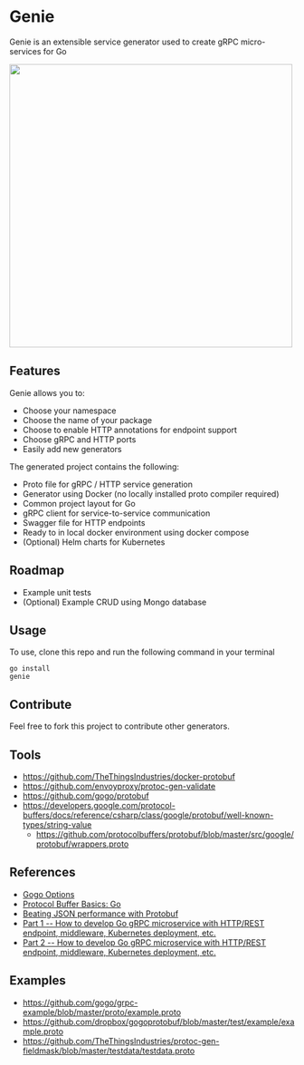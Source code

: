 # Genie                                                     

Genie is an extensible service generator used to create gRPC micro-services for Go

<img src="https://repository-images.githubusercontent.com/217768929/edad3580-f8ed-11e9-8730-333c308c5f3f" width="500">

## Features

Genie allows you to:

* Choose your namespace
* Choose the name of your package
* Choose to enable HTTP annotations for endpoint support
* Choose gRPC and HTTP ports
* Easily add new generators

The generated project contains the following:

* Proto file for gRPC / HTTP service generation
* Generator using Docker (no locally installed proto compiler required)
* Common project layout for Go
* gRPC client for service-to-service communication
* Swagger file for HTTP endpoints
* Ready to in local docker environment using docker compose
* (Optional) Helm charts for Kubernetes

## Roadmap

* Example unit tests
* (Optional) Example CRUD using Mongo database

## Usage

To use, clone this repo and run the following command in your terminal

```shell script
go install
genie
```
## Contribute

Feel free to fork this project to contribute other generators.

## Tools

* https://github.com/TheThingsIndustries/docker-protobuf
* https://github.com/envoyproxy/protoc-gen-validate
* https://github.com/gogo/protobuf
* https://developers.google.com/protocol-buffers/docs/reference/csharp/class/google/protobuf/well-known-types/string-value
    * https://github.com/protocolbuffers/protobuf/blob/master/src/google/protobuf/wrappers.proto

## References

* [Gogo Options](https://github.com/gogo/protobuf/blob/master/extensions.md)
* [Protocol Buffer Basics: Go](https://developers.google.com/protocol-buffers/docs/gotutorial)
* [Beating JSON performance with Protobuf](https://auth0.com/blog/beating-json-performance-with-protobuf/)
* [Part 1 -- How to develop Go gRPC microservice with HTTP/REST endpoint, middleware, Kubernetes deployment, etc.](https://medium.com/@amsokol.com/tutorial-how-to-develop-go-grpc-microservice-with-http-rest-endpoint-middleware-kubernetes-daebb36a97e9)
* [Part 2 -- How to develop Go gRPC microservice with HTTP/REST endpoint, middleware, Kubernetes deployment, etc.](https://medium.com/@amsokol.com/tutorial-how-to-develop-go-grpc-microservice-with-http-rest-endpoint-middleware-kubernetes-af1fff81aeb2)

## Examples

* https://github.com/gogo/grpc-example/blob/master/proto/example.proto
* https://github.com/dropbox/gogoprotobuf/blob/master/test/example/example.proto
* https://github.com/TheThingsIndustries/protoc-gen-fieldmask/blob/master/testdata/testdata.proto

